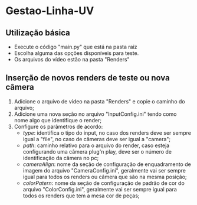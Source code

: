 # Gestao-Linha-UV

## Utilização básica

- Execute o código "main.py" que está na pasta raiz
- Escolha alguma das opções disponíveis para teste.
- Os arquivos do vídeo estão na pasta "Renders"

## Inserção de novos renders de teste ou nova câmera

1. Adicione o arquivo de vídeo na pasta "Renders" e copie o caminho do arquivo;
2. Adicione uma nova seção no arquivo "InputConfig.ini" tendo como nome algo que identifique o render;
3. Configure os parâmetros de acordo:
    - *type*: identifica o tipo do input, no caso dos renders deve ser sempre igual a "file", no caso de câmeras deve ser igual a "camera";
    - *path*: caminho relativo para o arquivo do render, caso esteja configurando uma câmera plug'n play, deve ser o número de identificação da câmera no pc;
    - *cameraAlign*: nome da seção de configuração de enquadramento de imagem do arquivo "CameraConfig.ini", geralmente vai ser sempre igual para todos os renders ou câmera que são na mesma posição;
    - *colorPatern*: nome da seção de configuração de padrão de cor do arquivo "ColorConfig.ini", geralmente vai ser sempre igual para todos os renders que tem a mesa cor de peças;
